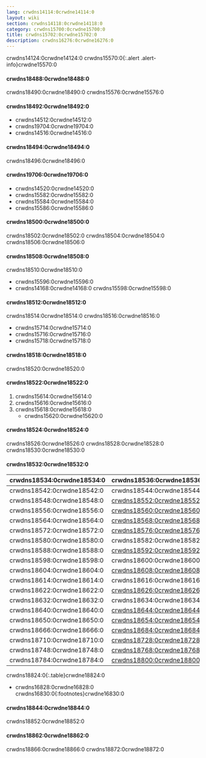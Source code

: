 ```yaml
---
lang: crwdns14114:0crwdne14114:0
layout: wiki
section: crwdns14118:0crwdne14118:0
category: crwdns15700:0crwdne15700:0
title: crwdns15702:0crwdne15702:0
description: crwdns16276:0crwdne16276:0
---
```


crwdns14124:0crwdne14124:0
crwdns15570:0{:.alert .alert-info}crwdne15570:0

#### crwdns18488:0crwdne18488:0
crwdns18490:0crwdne18490:0 crwdns15576:0crwdne15576:0

#### crwdns18492:0crwdne18492:0
- crwdns14512:0crwdne14512:0
- crwdns19704:0crwdne19704:0
- crwdns14516:0crwdne14516:0

#### crwdns18494:0crwdne18494:0
crwdns18496:0crwdne18496:0

#### crwdns19706:0crwdne19706:0
- crwdns14520:0crwdne14520:0
- crwdns15582:0crwdne15582:0
- crwdns15584:0crwdne15584:0
- crwdns15586:0crwdne15586:0

#### crwdns18500:0crwdne18500:0
crwdns18502:0crwdne18502:0 crwdns18504:0crwdne18504:0 crwdns18506:0crwdne18506:0

#### crwdns18508:0crwdne18508:0
crwdns18510:0crwdne18510:0

- crwdns15596:0crwdne15596:0
- crwdns14168:0crwdne14168:0 crwdns15598:0crwdne15598:0

#### crwdns18512:0crwdne18512:0
crwdns18514:0crwdne18514:0 crwdns18516:0crwdne18516:0
- crwdns15714:0crwdne15714:0
- crwdns15716:0crwdne15716:0
- crwdns15718:0crwdne15718:0

#### crwdns18518:0crwdne18518:0
crwdns18520:0crwdne18520:0

#### crwdns18522:0crwdne18522:0
1. crwdns15614:0crwdne15614:0
1. crwdns15616:0crwdne15616:0
1. crwdns15618:0crwdne15618:0
   - crwdns15620:0crwdne15620:0

#### crwdns18524:0crwdne18524:0
crwdns18526:0crwdne18526:0 crwdns18528:0crwdne18528:0 crwdns18530:0crwdne18530:0

#### crwdns18532:0crwdne18532:0

| crwdns18534:0crwdne18534:0 | crwdns18536:0crwdne18536:0                | crwdns18538:0crwdne18538:0   | crwdns18540:0crwdne18540:0   |
| -------------------------- | ----------------------------------------- | ---------------------------- | ---------------------------- |
| crwdns18542:0crwdne18542:0 | crwdns18544:0crwdne18544:0                | `crwdns18546:0crwdne18546:0` |                              |
| crwdns18548:0crwdne18548:0 | [crwdns18552:0crwdne18552:0][stellads]    | `crwdns18554:0crwdne18554:0` |                              |
| crwdns18556:0crwdne18556:0 | [crwdns18560:0crwdne18560:0][a5200ds]     | `crwdns18562:0crwdne18562:0` |                              |
| crwdns18564:0crwdne18564:0 | [crwdns18568:0crwdne18568:0][a7800ds]     | `crwdns18570:0crwdne18570:0` |                              |
| crwdns18572:0crwdne18572:0 | [crwdns18576:0crwdne18576:0][xegs-ds]     | crwdns18578:0crwdne18578:0   |                              |
| crwdns18580:0crwdne18580:0 | crwdns18582:0crwdne18582:0                | crwdns18584:0crwdne18584:0   | crwdns18586:0crwdne18586:0   |
| crwdns18588:0crwdne18588:0 | [crwdns18592:0crwdne18592:0][unlaunch]    | crwdns18594:0crwdne18594:0   | crwdns18596:0crwdne18596:0   |
| crwdns18598:0crwdne18598:0 | crwdns18600:0crwdne18600:0                | `crwdns18602:0crwdne18602:0` |                              |
| crwdns18604:0crwdne18604:0 | [crwdns18608:0crwdne18608:0][gameyob]     | crwdns18610:0crwdne18610:0   | `crwdns18612:0crwdne18612:0` |
| crwdns18614:0crwdne18614:0 | crwdns18616:0crwdne18616:0                | crwdns18618:0crwdne18618:0   | `crwdns18620:0crwdne18620:0` |
| crwdns18622:0crwdne18622:0 | [crwdns18626:0crwdne18626:0][s8ds]        | `crwdns18628:0crwdne18628:0` | `crwdns18630:0crwdne18630:0` |
| crwdns18632:0crwdne18632:0 | crwdns18634:0crwdne18634:0                | `crwdns18636:0crwdne18636:0` | crwdns18638:0crwdne18638:0   |
| crwdns18640:0crwdne18640:0 | [crwdns18644:0crwdne18644:0][s8ds]        | `crwdns18646:0crwdne18646:0` | `crwdns18648:0crwdne18648:0` |
| crwdns18650:0crwdne18650:0 | [crwdns18654:0crwdne18654:0][mpeg4player] | `crwdns18658:0crwdne18658:0` |                              |
| crwdns18666:0crwdne18666:0 | [crwdns18684:0crwdne18684:0][nesds]       | crwdns18692:0crwdne18692:0   | `crwdns18700:0crwdne18700:0` |
| crwdns18710:0crwdne18710:0 | [crwdns18728:0crwdne18728:0][nitrografx]  | `crwdns18738:0crwdne18738:0` |                              |
| crwdns18748:0crwdne18748:0 | [crwdns18768:0crwdne18768:0][rvidplayer]  | `crwdns18776:0crwdne18776:0` |                              |
| crwdns18784:0crwdne18784:0 | [crwdns18800:0crwdne18800:0][snemulds]    | crwdns18808:0crwdne18808:0   | crwdns18818:0crwdne18818:0   |
crwdns18824:0{:.table}crwdne18824:0

- crwdns16828:0crwdne16828:0
crwdns16830:0{:footnotes}crwdne16830:0

#### crwdns18844:0crwdne18844:0
crwdns18852:0crwdne18852:0

#### crwdns18862:0crwdne18862:0
crwdns18866:0crwdne18866:0 crwdns18872:0crwdne18872:0

[^1]: crwdns16838:0crwdne16838:0
[^2]: crwdns16840:0crwdne16840:0
[^3]: crwdns16842:0crwdne16842:0
[^4]: crwdns18898:0crwdne18898:0
[^5]: crwdns18910:0crwdne18910:0
[^6]: crwdns18922:0crwdne18922:0
[^7]: crwdns18932:0crwdne18932:0
[^8]: crwdns18942:0crwdne18942:0

[a5200ds]: crwdns18558:0crwdne18558:0
[a7800ds]: crwdns18566:0crwdne18566:0
[gameyob]: crwdns18606:0crwdne18606:0
[mpeg4player]: crwdns18652:0crwdne18652:0
[nesds]: crwdns18674:0crwdne18674:0
[nitrografx]: crwdns18720:0crwdne18720:0
[rvidplayer]: crwdns18758:0crwdne18758:0
[s8ds]: crwdns18624:0crwdne18624:0
[s8ds]: crwdns18642:0crwdne18642:0
[snemulds]: crwdns18792:0crwdne18792:0
[stellads]: crwdns18550:0crwdne18550:0
[unlaunch]: crwdns18590:0crwdne18590:0
[xegs-ds]: crwdns18574:0crwdne18574:0
